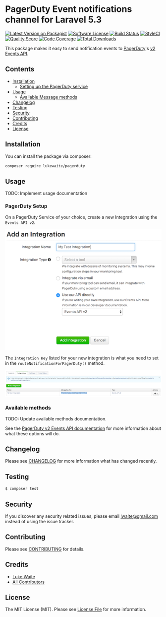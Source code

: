 # PagerDuty Event notifications channel for Laravel 5.3

[![Latest Version on Packagist](https://img.shields.io/packagist/v/lukewaite/pagerduty.svg?style=flat-square)](https://packagist.org/packages/lukewaite/pagerduty)
[![Software License](https://img.shields.io/badge/license-MIT-brightgreen.svg?style=flat-square)](LICENSE.md)
[![Build Status](https://img.shields.io/travis/lukewaite/pagerduty/master.svg?style=flat-square)](https://travis-ci.org/lukewaite/pagerduty)
[![StyleCI](https://styleci.io/repos/91087655/shield)](https://styleci.io/repos/91087655)
[![Quality Score](https://img.shields.io/scrutinizer/g/lukewaite/pagerduty.svg?style=flat-square)](https://scrutinizer-ci.com/g/lukewaite/pagerduty)
[![Code Coverage](https://img.shields.io/scrutinizer/coverage/g/lukewaite/pagerduty/master.svg?style=flat-square)](https://scrutinizer-ci.com/g/lukewaite/pagerduty/?branch=master)
[![Total Downloads](https://img.shields.io/packagist/dt/lukewaite/pagerduty.svg?style=flat-square)](https://packagist.org/packages/lukewaite/pagerduty)

This package makes it easy to send notification events to [PagerDuty](https://www.pagerduty.com)'s [v2 Events API](https://v2.developer.pagerduty.com/docs/send-an-event-events-api-v2).

## Contents

- [Installation](#installation)
	- [Setting up the PagerDuty service](#setting-up-the-PagerDuty-service)
- [Usage](#usage)
	- [Available Message methods](#available-message-methods)
- [Changelog](#changelog)
- [Testing](#testing)
- [Security](#security)
- [Contributing](#contributing)
- [Credits](#credits)
- [License](#license)


## Installation

You can install the package via composer:

```bash
composer require lukewaite/pagerduty
```

## Usage

TODO: Implement usage documentation

### PagerDuty Setup
On a PagerDuty Service of your choice, create a new Integration using the `Events API v2`.

![Creating a new integration](doc/CreateNewIntegration.png)

The `Integration Key` listed for your new integration is what you need to set in the `routeNotificationForPagerDuty()` method.

![List of Integrations with Keys](doc/ListIntegrations.png)

### Available methods

TODO: Update available methods documentation.

See the [PagerDuty v2 Events API documentation](https://v2.developer.pagerduty.com/docs/send-an-event-events-api-v2)
for more information about what these options will do.

## Changelog

Please see [CHANGELOG](CHANGELOG.md) for more information what has changed recently.

## Testing

``` bash
$ composer test
```

## Security

If you discover any security related issues, please email lwaite@gmail.com instead of using the issue tracker.

## Contributing

Please see [CONTRIBUTING](CONTRIBUTING.md) for details.

## Credits

- [Luke Waite](https://github.com/lukewaite)
- [All Contributors](../../contributors)

## License

The MIT License (MIT). Please see [License File](LICENSE.md) for more information.
